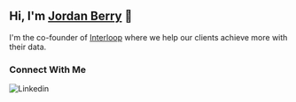## Hi, I'm [Jordan Berry](https://jordan-berry.com) 👋

I'm the co-founder of [Interloop](https://github.com/interloopdata) where we help our clients achieve more with their data. 

### Connect With Me

[<img align="left" alt="Linkedin" src="https://img.shields.io/badge/LinkedIn-0077B5?style=for-the-badge&logo=linkedin&logoColor=white" />](https://www.linkedin.com/in/jordanmberry)
